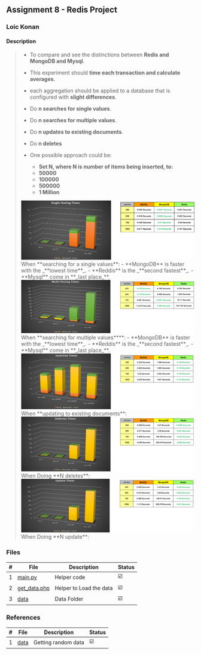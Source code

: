 ## Assignment 8 - Redis Project

### Loic Konan

#### Description

> - To compare and see the distinctions between **Redis and MongoDB and Mysql**.
> - This experiment should **time each transaction and calculate averages**.
> - each aggregation should be applied to a database that is configured with **slight differences**.
>
> - Do **n searches for single values**.
> - Do **n searches for multiple values**.
> - Do **n updates to existing documents**.
> - Do **n deletes**
>
> - One possible approach could be:
>   - **Set N, where N is number of items being inserted, to:**
>   - **50000**
>   - **100000**
>   - **500000**
>   - **1 Million**
>
> <img src="single.png">
> When **searching for a single values**:
>   - **MongoDB** is faster with the _**lowest time**_.
>   - **Reddis** is the _**second fastest**_.
>   - **Mysql** come in **_last place_**.
>
> <img src="multi.png">
> When **searching for multiple values****:
> - **MongoDB** is faster with the _**lowest time**_.
>   - **Reddis** is the _**second fastest**_.
>   - **Mysql** come in **_last place_**.
>
>
> <img src="insertion.png">
> When **updating to existing documents**:
>
>
>
> <img src="deletion.png">
> When Doing **N deletes**:
>
>
>
> <img src="update.png">
> When Doing **N update**:
>
>

### Files

|   #   | File                         | Description             | Status                  |
| :---: | ---------------------------- | ----------------------- | ----------------------- |
|   1   | [main.py](main.py)           | Helper code             | :ballot_box_with_check: |
|   2   | [get_data.php](get_data.php) | Helper to Load the data | :ballot_box_with_check: |
|   3   | [data](data)                 | Data Folder             | :ballot_box_with_check: |

### References

|   #   | File         | Description         | Status                  |
| :---: | ------------ | ------------------- | ----------------------- |
|   1   | [data](data) | Getting random data | :ballot_box_with_check: |
